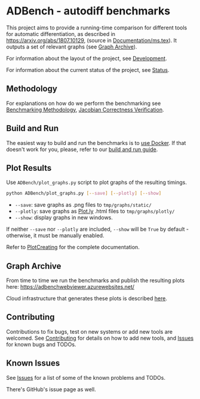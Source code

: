 # ADBench - autodiff benchmarks

This project aims to provide a running-time comparison for different tools for automatic differentiation, 
as described in https://arxiv.org/abs/1807.10129, (source in [Documentation/ms.tex](Documentation/ms.tex)).
It outputs a set of relevant graphs (see [Graph Archive](#graph-archive)).

For information about the layout of the project, see [Development](docs/Development.md#structure-of-the-repository).

For information about the current status of the project, see [Status](/STATUS.md).

## Methodology

For explanations on how do we perform the benchmarking see [Benchmarking Methodology](docs/Methodology.md), [Jacobian Correctness Verification](docs/JacobianCheck.md).

## Build and Run

The easiest way to build and run the benchmarks is to [use Docker](docs/Docker.md). If that doesn't work for you, please, refer to our [build and run guide](docs/BuildAndTest.md).

## Plot Results

Use `ADBench/plot_graphs.py` script to plot graphs of the resulting timings.

```bash
python ADBench/plot_graphs.py [--save] [--plotly] [--show]
```
- `--save`: save graphs as .png files to `tmp/graphs/static/`
- `--plotly`: save graphs as [Plot.ly](https://plot.ly/) .html files to `tmp/graphs/plotly/`
- `--show`: display graphs in new windows.

If neither `--save` nor `--plotly` are included, `--show` will be `True` by default - otherwise, it must be manually enabled.

Refer to [PlotCreating](docs/PlotCreating.md) for the complete documentation.

## Graph Archive

From time to time we run the benchmarks and publish the resulting plots here:
https://adbenchwebviewer.azurewebsites.net/

Cloud infrastructure that generates these plots is described [here](docs/AzureBatch.md).

## Contributing

Contributions to fix bugs, test on new systems or add new tools are welcomed. See [Contributing](/CONTRIBUTING.md) for details on how to add new tools, and [Issues](/ISSUES.md) for known bugs and TODOs.

## Known Issues

See [Issues](/ISSUES.md) for a list of some of the known problems and TODOs.

There's GitHub's issue page as well.
